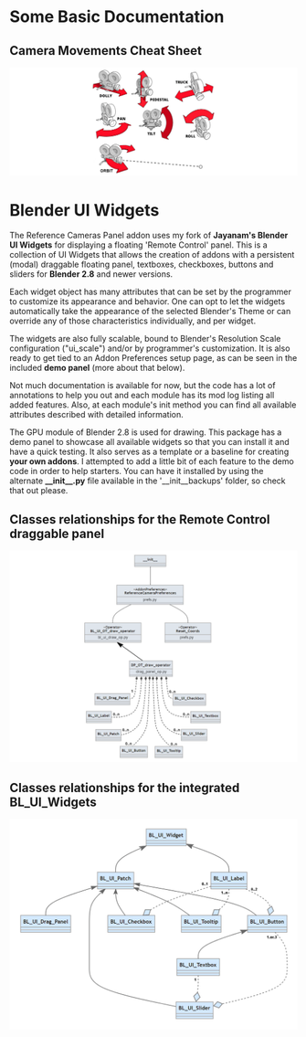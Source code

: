 # Some Basic Documentation

## Camera Movements Cheat Sheet
![Standard Camera Movements](https://github.com/mmmrqs/Blender-Reference-Camera-Panel-addon/blob/main/media/Camera%20Movements%20Cheat%20Sheet.jpg)

# Blender UI Widgets

The Reference Cameras Panel addon uses my fork of **Jayanam's Blender UI Widgets** for displaying a floating 'Remote Control' panel. This is a collection of UI Widgets that allows the creation of addons with a persistent (modal) draggable floating panel, textboxes, checkboxes, buttons and sliders for **Blender 2.8** and newer versions.

Each widget object has many attributes that can be set by the programmer to customize its appearance and behavior.  One can opt to let the widgets automatically take the appearance of the selected Blender's Theme or can override any of those characteristics individually, and per widget.

The widgets are also fully scalable, bound to Blender's Resolution Scale configuration ("ui_scale") and/or by programmer's customization.  It is also ready to get tied to an Addon Preferences setup page, as can be seen in the included **demo panel** (more about that below).

Not much documentation is available for now, but the code has a lot of annotations to help you out and each module has its mod log listing all added features.  Also, at each module's init method you can find all available attributes described with detailed information.

The GPU module of Blender 2.8 is used for drawing.  This package has a demo panel to showcase all available widgets so that you can install it and have a quick testing.  It also serves as a template or a baseline for creating **your own addons**.  I attempted to add a little bit of each feature to the demo code in order to help starters. You can have it installed by using the alternate **\_\_init\_\_.py** file available in the '\_\_init\_\_backups' folder, so check that out please. 

## Classes relationships for the Remote Control draggable panel
![BL_UI_Widgets UML](https://github.com/mmmrqs/media/blob/main/Classes_UML1.png)

## Classes relationships for the integrated BL_UI_Widgets
![BL_UI_Widgets UML](https://github.com/mmmrqs/media/blob/main/Classes_UML2.png)
